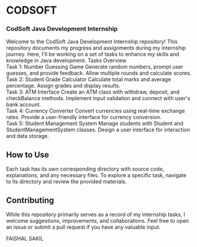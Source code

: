 # CODSOFT
### CodSoft Java Development Internship
Welcome to the CodSoft Java Development Internship repository! This repository documents my progress and assignments during my internship journey. Here, I'll be working on a set of tasks to enhance my skills and knowledge in Java development.
Tasks Overview <br>
Task 1: Number Guessing Game
Generate random numbers, prompt user guesses, and provide feedback.
Allow multiple rounds and calculate scores. <br>
Task 2: Student Grade Calculator
Calculate total marks and average percentage.
Assign grades and display results. <br>
Task 3: ATM Interface
Create an ATM class with withdraw, deposit, and checkBalance methods.
Implement input validation and connect with user's bank account. <br>
Task 4: Currency Converter
Convert currencies using real-time exchange rates.
Provide a user-friendly interface for currency conversion. <br>
Task 5: Student Management System
Manage students with Student and StudentManagementSystem classes.
Design a user interface for interaction and data storage. <br>
## How to Use <br>
Each task has its own corresponding directory with source code, explanations, and any necessary files. To explore a specific task, navigate to its directory and review the provided materials. <br>

## Contributing <br>
While this repository primarily serves as a record of my internship tasks, I welcome suggestions, improvements, and collaborations. Feel free to open an issue or submit a pull request if you have any valuable input.<br>

FAISHAL SAKIL
